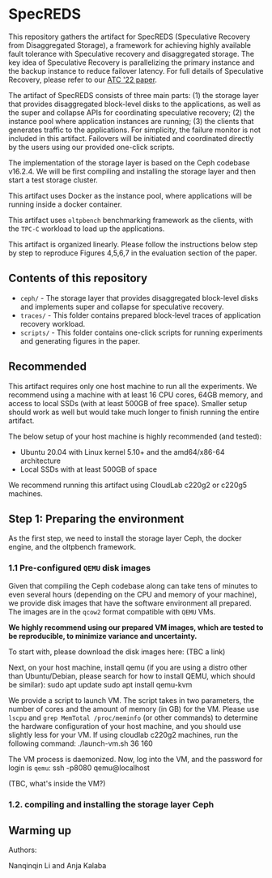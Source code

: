 # SpecREDS

This repository gathers the artifact for SpecREDS (Speculative Recovery from Disaggregated Storage), a framework for achieving highly available fault tolerance with Speculative recovery and disaggregated storage. The key idea of Speculative Recovery is parallelizing the primary instance and the backup instance to reduce failover latency. For full details of Speculative Recovery, please refer to our [ATC '22 paper]().

The artifact of SpecREDS consists of three main parts: (1) the storage layer that provides disaggregated block-level disks to the applications, as well as the super and collapse APIs for coordinating speculative recovery; (2) the instance pool where application instances are running; (3) the clients that generates traffic to the applications. For simplicity, the failure monitor is not included in this artifact. Failovers will be initiated and coordinated directly by the users using our provided one-click scripts.

The implementation of the storage layer is based on the Ceph codebase v16.2.4. We will be first compiling and installing the storage layer and then start a test storage cluster.

This artifact uses Docker as the instance pool, where applications will be running inside a docker container. 

This artifact uses `oltpbench` benchmarking framework as the clients, with the `TPC-C` workload to load up the applications.

This artifact is organized linearly. Please follow the instructions below step by step to reproduce Figures 4,5,6,7 in the evaluation section of the paper.

## Contents of this repository

- `ceph/` - The storage layer that provides disaggregated block-level disks and implements super and collapse for speculative recovery.
- `traces/` - This folder contains prepared block-level traces of application recovery workload.
- `scripts/` - This folder contains one-click scripts for running experiments and generating figures in the paper.

## Recommended 

This artifact requires only one host machine to run all the experiments. We recommend using a machine with at least 16 CPU cores, 64GB memory, and access to local SSDs (with at least 500GB of free space). Smaller setup should work as well but would take much longer to finish running the entire artifact. 

The below setup of your host machine is highly recommended (and tested):
- Ubuntu 20.04 with Linux kernel 5.10+ and the amd64/x86-64 architecture
- Local SSDs with at least 500GB of space 

We recommend running this artifact using CloudLab c220g2 or c220g5 machines. 

## Step 1: Preparing the environment

As the first step, we need to install the storage layer Ceph, the docker engine, and the oltpbench framework.

### 1.1 Pre-configured `QEMU` disk images 

Given that compiling the Ceph codebase along can take tens of minutes to even several hours (depending on the CPU and memory of your machine), we provide disk images that have the software environment all prepared. The images are in the `qcow2` format compatible with `QEMU` VMs.

**We highly recommend using our prepared VM images, which are tested to be reproducible, to minimize variance and uncertainty.** 

To start with, please download the disk images here: (TBC a link)

Next, on your host machine, install qemu (if you are using a distro other than Ubuntu/Debian, please search for how to install QEMU, which should be similar):
	sudo apt update
	sudo apt install qemu-kvm

We provide a script to launch VM. The script takes in two parameters, the number of cores and the amount of memory (in GB) for the VM. Please use `lscpu` and `grep MemTotal /proc/meminfo` (or other commands) to determine the hardware configuration of your host machine, and you should use slightly less for your VM. If using cloudlab c220g2 machines, run the following command:
	./launch-vm.sh 36 160

The VM process is daemonized. Now, log into the VM, and the password for login is `qemu`:
	ssh -p8080 qemu@localhost

(TBC, what's inside the VM?)

### 1.2. compiling and installing the storage layer Ceph



## Warming up


Authors:

Nanqinqin Li and Anja Kalaba

